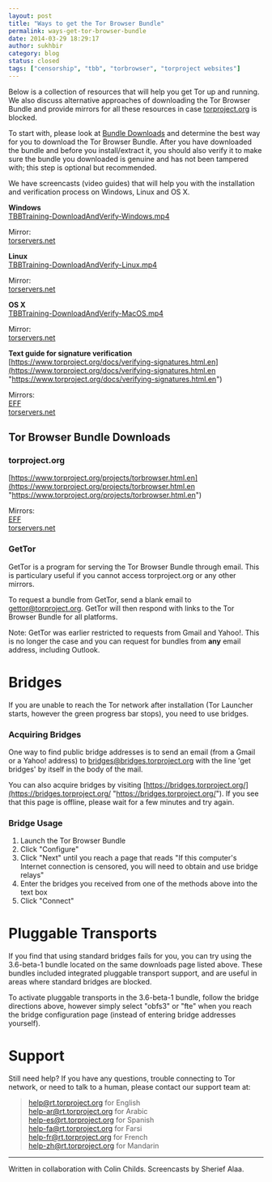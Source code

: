 ```yaml
---
layout: post
title: "Ways to get the Tor Browser Bundle"
permalink: ways-get-tor-browser-bundle
date: 2014-03-29 18:29:17
author: sukhbir
category: blog
status: closed
tags: ["censorship", "tbb", "torbrowser", "torproject websites"]
---
```


Below is a collection of resources that will help you get Tor up and running. We also discuss alternative approaches of downloading the Tor Browser Bundle and provide mirrors for all these resources in case [torproject.org](https://www.torproject.org/) is blocked.

To start with, please look at [Bundle Downloads](#1) and determine the best way for you to download the Tor Browser Bundle. After you have downloaded the bundle and before you install/extract it, you should also verify it to make sure the bundle you downloaded is genuine and has not been tampered with; this step is optional but recommended.

We have screencasts (video guides) that will help you with the installation and verification process on Windows, Linux and OS X.

**Windows**  
 [TBBTraining-DownloadAndVerify-Windows.mp4](https://media.torproject.org/video/TBBTraining/TBBTraining-DownloadAndVerify-Windows.mp4)

Mirror:  
 [torservers.net](https://www.torservers.net/mirrors/media.torproject.org/video/TBBTraining/TBBTraining-DownloadAndVerify-Windows.mp4)

**Linux**  
 [TBBTraining-DownloadAndVerify-Linux.mp4](https://media.torproject.org/video/TBBTraining/TBBTraining-DownloadAndVerify-Linux.mp4)

Mirror:  
 [torservers.net](https://www.torservers.net/mirrors/media.torproject.org/video/TBBTraining/TBBTraining-DownloadAndVerify-Linux.mp4)

**OS X**  
 [TBBTraining-DownloadAndVerify-MacOS.mp4](https://media.torproject.org/video/TBBTraining/TBBTraining-DownloadAndVerify-MacOS.mp4)

Mirror:  
 [torservers.net](https://www.torservers.net/mirrors/media.torproject.org/video/TBBTraining/TBBTraining-DownloadAndVerify-MacOS.mp4)

**Text guide for signature verification**  
 [https://www.torproject.org/docs/verifying-signatures.html.en](https://www.torproject.org/docs/verifying-signatures.html.en "https://www.torproject.org/docs/verifying-signatures.html.en")

Mirrors:  
 [EFF](https://s.eff.org/tor-mirror/docs/verifying-signatures.html.en)  
 [torservers.net](https://www.torservers.net/mirrors/torproject.org/docs/verifying-signatures.html.en)

Tor Browser Bundle Downloads
----------------------------

### torproject.org

[https://www.torproject.org/projects/torbrowser.html.en](https://www.torproject.org/projects/torbrowser.html.en "https://www.torproject.org/projects/torbrowser.html.en")

Mirrors:  
 [EFF](https://s.eff.org/tor-mirror/projects/torbrowser.html.en)  
 [torservers.net](https://www.torservers.net/mirrors/torproject.org/projects/torbrowser.html.en)

### GetTor

GetTor is a program for serving the Tor Browser Bundle through email. This is particulary useful if you cannot access torproject.org or any other mirrors.

To request a bundle from GetTor, send a blank email to [gettor@torproject.org](mailto:gettor@torproject.org). GetTor will then respond with links to the Tor Browser Bundle for all platforms.

Note: GetTor was earlier restricted to requests from Gmail and Yahoo!. This is no longer the case and you can request for bundles from **any** email address, including Outlook.

Bridges
=======

If you are unable to reach the Tor network after installation (Tor Launcher starts, however the green progress bar stops), you need to use bridges.

### Acquiring Bridges

One way to find public bridge addresses is to send an email (from a Gmail or a Yahoo! address) to [bridges@bridges.torproject.org](mailto:bridges@bridges.torproject.org) with the line 'get bridges' by itself in the body of the mail.

You can also acquire bridges by visiting [https://bridges.torproject.org/](https://bridges.torproject.org/ "https://bridges.torproject.org/"). If you see that this page is offline, please wait for a few minutes and try again.

### Bridge Usage

1. Launch the Tor Browser Bundle  
 2. Click "Configure"  
 3. Click "Next" until you reach a page that reads "If this computer's Internet connection is censored, you will need to obtain and use bridge relays"  
 4. Enter the bridges you received from one of the methods above into the text box  
 5. Click "Connect"

Pluggable Transports
====================

If you find that using standard bridges fails for you, you can try using the 3.6-beta-1 bundle located on the same downloads page listed above. These bundles included integrated pluggable transport support, and are useful in areas where standard bridges are blocked.

To activate pluggable transports in the 3.6-beta-1 bundle, follow the bridge directions above, however simply select "obfs3" or "fte" when you reach the bridge configuration page (instead of entering bridge addresses yourself).

Support
=======

Still need help? If you have any questions, trouble connecting to Tor network, or need to talk to a human, please contact our support team at:

> [help@rt.torproject.org](mailto:help@rt.torproject.org) for English  
>  [help-ar@rt.torproject.org](mailto:help-ar@rt.torproject.org) for Arabic  
>  [help-es@rt.torproject.org](mailto:help-es@rt.torproject.org) for Spanish  
>  [help-fa@rt.torproject.org](mailto:help-fa@rt.torproject.org) for Farsi  
>  [help-fr@rt.torproject.org](mailto:help-fr@rt.torproject.org) for French  
>  [help-zh@rt.torproject.org](mailto:help-zh@rt.torproject.org) for Mandarin

  

* * * * *

Written in collaboration with Colin Childs. Screencasts by Sherief Alaa.
